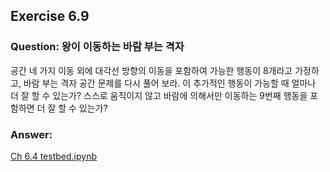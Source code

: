## Exercise 6.9

### Question: 왕이 이동하는 바람 부는 격자

공간 네 가지 이동 외에 대각선 방향의 이동을 포함하여 가능한 행동이 8개라고 가정하고, 바람 부는 격자 공간 문제를 다시 풀어 보라. 이 추가적인 행동이 가능할 때 얼마나 더 잘 할 수 있는가? 스스로 움직이지 않고 바람에 의해서만 이동하는 9번째 행동을 포함하면 더 잘 할 수 있는가?

### Answer:

[Ch 6.4 testbed.ipynb](./Ch%206.4%20testbed.ipynb)
